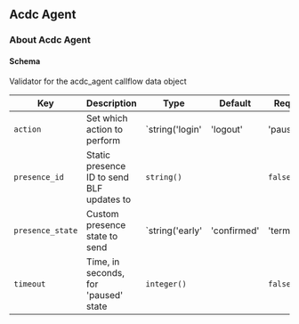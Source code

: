 ## Acdc Agent

### About Acdc Agent

#### Schema

Validator for the acdc_agent callflow data object



Key | Description | Type | Default | Required
--- | ----------- | ---- | ------- | --------
`action` | Set which action to perform | `string('login' | 'logout' | 'paused' | 'resume')` |   | `false`
`presence_id` | Static presence ID to send BLF updates to | `string()` |   | `false`
`presence_state` | Custom presence state to send | `string('early' | 'confirmed' | 'terminated' | 'red_flash' | 'red_solid' | 'green')` |   | `false`
`timeout` | Time, in seconds, for 'paused' state | `integer()` |   | `false`
